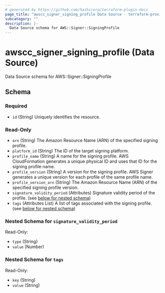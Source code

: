 ```yaml
---
# generated by https://github.com/hashicorp/terraform-plugin-docs
page_title: "awscc_signer_signing_profile Data Source - terraform-provider-awscc"
subcategory: ""
description: |-
  Data Source schema for AWS::Signer::SigningProfile
---
```


# awscc_signer_signing_profile (Data Source)

Data Source schema for AWS::Signer::SigningProfile



<!-- schema generated by tfplugindocs -->
## Schema

### Required

- `id` (String) Uniquely identifies the resource.

### Read-Only

- `arn` (String) The Amazon Resource Name (ARN) of the specified signing profile.
- `platform_id` (String) The ID of the target signing platform.
- `profile_name` (String) A name for the signing profile. AWS CloudFormation generates a unique physical ID and uses that ID for the signing profile name.
- `profile_version` (String) A version for the signing profile. AWS Signer generates a unique version for each profile of the same profile name.
- `profile_version_arn` (String) The Amazon Resource Name (ARN) of the specified signing profile version.
- `signature_validity_period` (Attributes) Signature validity period of the profile. (see [below for nested schema](#nestedatt--signature_validity_period))
- `tags` (Attributes List) A list of tags associated with the signing profile. (see [below for nested schema](#nestedatt--tags))

<a id="nestedatt--signature_validity_period"></a>
### Nested Schema for `signature_validity_period`

Read-Only:

- `type` (String)
- `value` (Number)


<a id="nestedatt--tags"></a>
### Nested Schema for `tags`

Read-Only:

- `key` (String)
- `value` (String)


